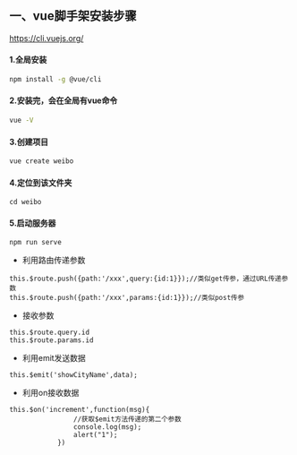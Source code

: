 ## 一、vue脚手架安装步骤

https://cli.vuejs.org/

#### 1.全局安装

```bash
npm install -g @vue/cli
```

#### 2.安装完，会在全局有vue命令

```bash
vue -V
```

#### 3.创建项目

```bash
vue create weibo
```

#### 4.定位到该文件夹

```
cd weibo

```

#### 5.启动服务器

```
npm run serve

```



- 利用路由传递参数

```
this.$route.push({path:'/xxx',query:{id:1}});//类似get传参，通过URL传递参数
this.$route.push({path:'/xxx',params:{id:1}});//类似post传参

```

- 接收参数

```
this.$route.query.id
this.$route.params.id

```

- 利用emit发送数据

```
this.$emit('showCityName',data);

```

- 利用on接收数据

```
this.$on('increment',function(msg){
                //获取$emit方法传递的第二个参数
                console.log(msg);
                alert("1");
            })

```
